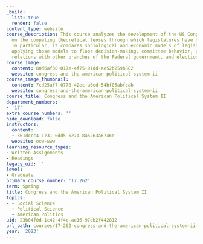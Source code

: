 ```yaml
---
_build:
  list: true
  render: false
content_type: website
course_description: This course analyzes the development of the US Congress by focusing
  on the competing theoretical lenses through which legislatures have been studied.
  In particular, it compares sociological and economic models of legislative behavior,
  applying those models to floor decision-making, committee behavior, political parties,
  relations with other branches of the Federal government, and elections.
course_image:
  content: 80d6af30-017e-4f75-91dd-ae52b259b802
  website: congress-and-the-american-political-system-ii
course_image_thumbnail:
  content: 7cd25af7-0778-42ec-a6ed-54bf05abfcab
  website: congress-and-the-american-political-system-ii
course_title: Congress and the American Political System II
department_numbers:
- '17'
extra_course_numbers: ''
hide_download: false
instructors:
  content:
  - 361dccc4-1731-0dd5-5274-8a5263a6746e
  website: ocw-www
learning_resource_types:
- Written Assignments
- Readings
legacy_uid: ''
level:
- Graduate
primary_course_number: '17.262'
term: Spring
title: Congress and the American Political System II
topics:
- - Social Science
  - Political Science
  - American Politics
uid: 23b04f0d-1c42-4f4c-ae16-97eb2f442812
url_path: courses/17-262-congress-and-the-american-political-system-ii-spring-2023
year: '2023'
---
```

